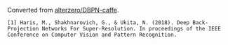 Converted from [alterzero/DBPN-caffe](https://github.com/alterzero/DBPN-caffe/commit/af5d3b56947b3b7c61bd001dee40725cdd8ec7c7).

```
[1] Haris, M., Shakhnarovich, G., & Ukita, N. (2018). Deep Back-Projection Networks For Super-Resolution. In proceedings of the IEEE Conference on Computer Vision and Pattern Recognition.
```
